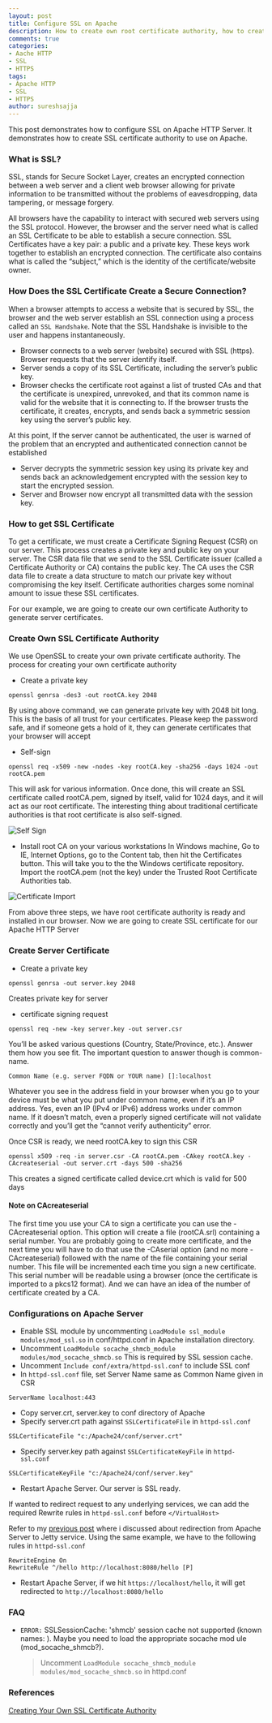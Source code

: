 ```yaml
---
layout: post
title: Configure SSL on Apache
description: How to create own root certificate authority, how to create SSL certificates for Apache Server, How to configure SSL Certificates on Apache, what is CAcreateserial.
comments: true
categories:
- Aache HTTP
- SSL
- HTTPS
tags:
- Apache HTTP
- SSL
- HTTPS
author: sureshsajja
---
```


This post demonstrates how to configure SSL on Apache HTTP Server. It demonstrates how to create SSL certificate authority to use on Apache.
 
### What is SSL?

SSL, stands for Secure Socket Layer, creates an encrypted connection between a web server and a client web browser allowing for private information to be transmitted without the problems of eavesdropping, data tampering, or message forgery.

All browsers have the capability to interact with secured web servers using the SSL protocol. However, the browser and the server need what is called an SSL Certificate to be able to establish a secure connection.
SSL Certificates have a key pair: a public and a private key. These keys work together to establish an encrypted connection. The certificate also contains what is called the “subject,” which is the identity of the certificate/website owner.

### How Does the SSL Certificate Create a Secure Connection?

When a browser attempts to access a website that is secured by SSL, the browser and the web server establish an SSL connection using a process called an `SSL Handshake`. Note that the SSL Handshake is invisible to the user and happens instantaneously.

* Browser connects to a web server (website) secured with SSL (https). Browser requests that the server identify itself.
* Server sends a copy of its SSL Certificate, including the server’s public key.
* Browser checks the certificate root against a list of trusted CAs and that the certificate is unexpired, unrevoked, and that its common name is valid for the website that it is connecting to. If the browser trusts the certificate, it creates, encrypts, and sends back a symmetric session key using the server’s public key.

At this point, If the server cannot be authenticated, the user is warned of the problem that an encrypted and authenticated connection cannot be established

* Server decrypts the symmetric session key using its private key and sends back an acknowledgement encrypted with the session key to start the encrypted session.
* Server and Browser now encrypt all transmitted data with the session key.

### How to get SSL Certificate

To get a certificate, we must create a Certificate Signing Request (CSR) on our server. This process creates a private key and public key on your server.
The CSR data file that we send to the SSL Certificate issuer (called a Certificate Authority or CA) contains the public key.
The CA uses the CSR data file to create a data structure to match our private key without compromising the key itself. Certificate authorities charges some nominal amount to issue these SSL certificates.

For our example, we are going to create our own certificate Authority to generate server certificates.

### Create Own SSL Certificate Authority

We use OpenSSL to create your own private certificate authority. The process for creating your own certificate authority

* Create a private key

```
openssl genrsa -des3 -out rootCA.key 2048
```

By using above command, we can generate private key with 2048 bit long. This is the basis of all trust for your certificates. Please keep the password safe, and if someone gets a hold of it, they can generate certificates that your browser will accept

* Self-sign

```
openssl req -x509 -new -nodes -key rootCA.key -sha256 -days 1024 -out rootCA.pem
```

This will ask for various information. Once done, this will create an SSL certificate called rootCA.pem, signed by itself, valid for 1024 days, and it will act as our root certificate.
The interesting thing about traditional certificate authorities is that root certificate is also self-signed.

![Self Sign](/images/SelfSign.jpg)

* Install root CA on your various workstations
In Windows machine, Go to IE, Internet Options, go to the Content tab, then hit the Certificates button. This will take you to the the Windows certificate repository.
Import the rootCA.pem (not the key) under the Trusted Root Certificate Authorities tab.

![Certificate Import](/images/CertImport.jpg)

From above three steps, we have root certificate authority is ready and installed in our browser. Now we are going to create SSL certificate for our Apache HTTP Server 

### Create Server Certificate

* Create a private key

```
openssl genrsa -out server.key 2048
```

Creates private key for server

* certificate signing request

```
openssl req -new -key server.key -out server.csr
```

You’ll be asked various questions (Country, State/Province, etc.). Answer them how you see fit. The important question to answer though is common-name.

```
Common Name (e.g. server FQDN or YOUR name) []:localhost
```

Whatever you see in the address field in your browser when you go to your device must be what you put under common name, even if it’s an IP address.  Yes, even an IP (IPv4 or IPv6) address works under common name. If it doesn’t match, even a properly signed certificate will not validate correctly and you’ll get the “cannot verify authenticity” error.

Once CSR is ready, we need rootCA.key to sign this CSR

```
openssl x509 -req -in server.csr -CA rootCA.pem -CAkey rootCA.key -CAcreateserial -out server.crt -days 500 -sha256
```

This creates a signed certificate called device.crt which is valid for 500 days

#### Note on CAcreateserial

The first time you use your CA to sign a certificate you can use the -CAcreateserial option.
This option will create a file (rootCA.srl) containing a serial number.
You are probably going to create more certificate, and the next time you will have to do that use the -CAserial option (and no more -CAcreateserial) followed with the name of the file containing your serial number.
This file will be incremented each time you sign a new certificate.
This serial number will be readable using a browser (once the certificate is imported to a pkcs12 format).
And we can have an idea of the number of certificate created by a CA.

### Configurations on Apache Server

* Enable SSL module by uncommenting `LoadModule ssl_module modules/mod_ssl.so` in conf/httpd.conf in Apache installation directory.
* Uncomment `LoadModule socache_shmcb_module modules/mod_socache_shmcb.so` This is required by SSL session cache.
* Uncomment `Include conf/extra/httpd-ssl.conf` to include SSL conf
* In `httpd-ssl.conf` file, set Server Name same as Common Name given in CSR

```
ServerName localhost:443
```

* Copy server.crt, server.key to conf directory of Apache
* Specify server.crt path against `SSLCertificateFile` in `httpd-ssl.conf`

```
SSLCertificateFile "c:/Apache24/conf/server.crt"
```

* Specify server.key path against `SSLCertificateKeyFile` in `httpd-ssl.conf`

```
SSLCertificateKeyFile "c:/Apache24/conf/server.key"
```

* Restart Apache Server. Our server is SSL ready.

If wanted to redirect request to any underlying services, we can add the required Rewrite rules in `httpd-ssl.conf` before `</VirtualHost>`

Refer to my [previous post](http://coderevisited.com/redirect-from-apache-http-server-to-jetty/) where i discussed about redirection from Apache Server to Jetty service. Using the same example, we have to the following rules in `httpd-ssl.conf`

```
RewriteEngine On
RewriteRule ^/hello http://localhost:8080/hello [P]
```

* Restart Apache Server, if we hit `https://localhost/hello`, it will get redirected to `http://localhost:8080/hello`

### FAQ

* `ERROR:` SSLSessionCache: 'shmcb' session cache not supported (known names: ). Maybe you need to load the appropriate socache mod
  ule (mod_socache_shmcb?).
 
  > Uncomment `LoadModule socache_shmcb_module modules/mod_socache_shmcb.so` in httpd.conf
  

### References
[Creating Your Own SSL Certificate Authority](https://datacenteroverlords.com/2012/03/01/creating-your-own-ssl-certificate-authority/)

